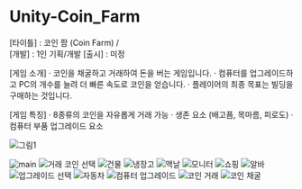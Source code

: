 # Unity-Coin_Farm

[타이틀] : 코인 팜 (Coin Farm) /\
[개발]   : 1인 기획/개발
[출시]   : 미정

[게임 소개]
· 코인을 채굴하고 거래하여 돈을 버는 게임입니다.
· 컴퓨터를 업그레이드하고 PC의 개수를 늘려 더 빠른 속도로 코인을 얻습니다.
· 플레이어의 최종 목표는 빌딩을 구매하는 것입니다.

[게임 특징]
· 8종류의 코인을 자유롭게 거래 가능
· 생존 요소 (배고픔, 목마름, 피로도)
· 컴퓨터 부품 업그레이드 요소

![그림1](https://user-images.githubusercontent.com/68365881/146471131-c2469817-c880-43de-81c0-0c21ad357988.png)

![main](https://user-images.githubusercontent.com/68365881/146470924-1d89ae21-fefb-49e5-b621-1d67b762a232.PNG)
![거래 코인 선택](https://user-images.githubusercontent.com/68365881/146470929-05ff9f36-fa6f-4a0d-8f8c-37eeaeed90bb.PNG)
![건물](https://user-images.githubusercontent.com/68365881/146470930-03c7c57b-85cd-47c0-8b05-e1d63e1da131.PNG)
![냉장고](https://user-images.githubusercontent.com/68365881/146470932-9b0793d3-e628-478c-ace2-9caf69038bea.PNG)
![맥날](https://user-images.githubusercontent.com/68365881/146470935-3b13666f-f7fc-4195-9ace-eae32f2564af.PNG)
![모니터](https://user-images.githubusercontent.com/68365881/146470939-6f3e9751-ef95-43da-9783-4bd3d4aa9af0.PNG)
![쇼핑](https://user-images.githubusercontent.com/68365881/146470940-64de6c51-6b00-4993-8153-e67844b17591.PNG)
![알바](https://user-images.githubusercontent.com/68365881/146470941-59f08dfe-1376-4e8a-a634-7a03f0c40b6f.PNG)
![업그레이드 선택](https://user-images.githubusercontent.com/68365881/146470942-bb490ca0-c596-4289-a89d-245ae449fb2c.PNG)
![자동차](https://user-images.githubusercontent.com/68365881/146470944-a403b064-7e46-468c-8877-540488474935.PNG)
![컴퓨터 업그레이드](https://user-images.githubusercontent.com/68365881/146470946-dd3e049a-924d-4ed4-950a-9998aae9c614.PNG)
![코인 거래](https://user-images.githubusercontent.com/68365881/146470948-33633625-17db-444e-865b-1ed35f35e4ea.PNG)
![코인 채굴](https://user-images.githubusercontent.com/68365881/146470950-079fe92e-ec3e-40fc-8066-c9518be9c594.PNG)
